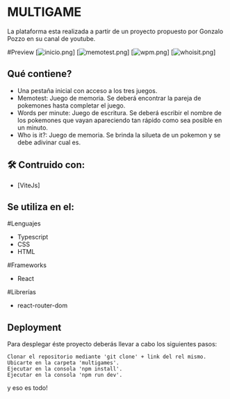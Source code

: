 # MULTIGAME
La plataforma esta realizada a partir de un proyecto propuesto por Gonzalo Pozzo en su canal de youtube.

#Preview
[![inicio.png](https://res.cloudinary.com/dem9ilhyh/image/upload/v1680616195/Ecommerce/Screenshot_18_nsuwog.png)]
[![memotest.png](https://res.cloudinary.com/dem9ilhyh/image/upload/v1680616195/Ecommerce/Screenshot_19_zzebs9.png)]
[![wpm.png](https://res.cloudinary.com/dem9ilhyh/image/upload/v1680616196/Ecommerce/Screenshot_20_tf3ozf.png)]
[![whoisit.png](https://res.cloudinary.com/dem9ilhyh/image/upload/v1680616196/Ecommerce/Screenshot_21_uyrpbp.png)]

## Qué contiene? 
* Una pestaña inicial con acceso a los tres juegos.
* Memotest: Juego de memoria. Se deberá encontrar la pareja de pokemones hasta completar el juego.
* Words per minute: Juego de escritura. Se deberá escribir el nombre de los pokemones que vayan apareciendo tan rápido como sea posible en un minuto.
* Who is it?: Juego de memoria. Se brinda la silueta de un pokemon y se debe adivinar cual es.


## 🛠 Contruido con:

* [ViteJs]
    
## Se utiliza en el:

#Lenguajes
* Typescript
* CSS
* HTML

#Frameworks
* React

#Librerías
* react-router-dom

## Deployment

Para desplegar éste proyecto deberás llevar a cabo los siguientes pasos:

    Clonar el repositorio mediante 'git clone' + link del rel mismo.
    Ubicarte en la carpeta 'multigames'.
    Ejecutar en la consola 'npm install'.
    Ejecutar en la consola 'npm run dev'.

y eso es todo!
